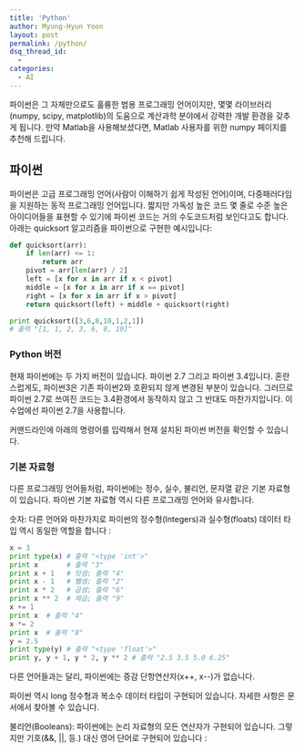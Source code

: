 ```yaml
---
title: 'Python'
author: Myung-Hyun Yoon
layout: post
permalink: /python/
dsq_thread_id:
  - 
categories:
  - AI
---
```


파이썬은 그 자체만으로도 훌륭한 범용 프로그래밍 언어이지만, 몇몇 라이브러리(numpy, scipy, matplotlib)의 도움으로 계산과학 분야에서 강력한 개발 환경을 갖추게 됩니다.
만약 Matlab을 사용해보셨다면, Matlab 사용자를 위한 numpy 페이지를 추천해 드립니다. <!--more-->

## 파이썬
파이썬은 고급 프로그래밍 언어(사람이 이해하기 쉽게 작성된 언어)이며, 다중패러다임을 지원하는 동적 프로그래밍 언어입니다. 
짧지만 가독성 높은 코드 몇 줄로 수준 높은 아이디어들을 표현할 수 있기에 파이썬 코드는 거의 수도코드처럼 보인다고도 합니다. 
아래는 quicksort 알고리즘을 파이썬으로 구현한 예시입니다:

```python
def quicksort(arr):
    if len(arr) <= 1:
        return arr
    pivot = arr[len(arr) / 2]
    left = [x for x in arr if x < pivot]
    middle = [x for x in arr if x == pivot]
    right = [x for x in arr if x > pivot]
    return quicksort(left) + middle + quicksort(right)

print quicksort([3,6,8,10,1,2,1])
# 출력 "[1, 1, 2, 3, 6, 8, 10]"
```

### Python 버전
현재 파이썬에는 두 가지 버전이 있습니다. 파이썬 2.7 그리고 파이썬 3.4입니다. 혼란스럽게도, 파이썬3은 기존 파이썬2와 호환되지 않게 변경된 부분이 있습니다. 그러므로 파이썬 2.7로 쓰여진 코드는 3.4환경에서 동작하지 않고 그 반대도 마찬가지입니다. 이 수업에선 파이썬 2.7을 사용합니다.

커맨드라인에 아래의 명령어를 입력해서 현재 설치된 파이썬 버전을 확인할 수 있습니다.

### 기본 자료형
다른 프로그래밍 언어들처럼, 파이썬에는 정수, 실수, 불리언, 문자열 같은 기본 자료형이 있습니다. 파이썬 기본 자료형 역시 다른 프로그래밍 언어와 유사합니다.

숫자: 다른 언어와 마찬가지로 파이썬의 정수형(Integers)과 실수형(floats) 데이터 타입 역시 동일한 역할을 합니다 :

```python
x = 3
print type(x) # 출력 "<type 'int'>"
print x       # 출력 "3"
print x + 1   # 덧셈; 출력 "4"
print x - 1   # 뺄셈; 출력 "2"
print x * 2   # 곱셈; 출력 "6"
print x ** 2  # 제곱; 출력 "9"
x += 1
print x  # 출력 "4"
x *= 2
print x  # 출력 "8"
y = 2.5
print type(y) # 출력 "<type 'float'>"
print y, y + 1, y * 2, y ** 2 # 출력 "2.5 3.5 5.0 6.25"
```

다른 언어들과는 달리, 파이썬에는 증감 단항연산자(x++, x--)가 없습니다.

파이썬 역시 long 정수형과 복소수 데이터 타입이 구현되어 있습니다. 자세한 사항은 문서에서 찾아볼 수 있습니다.

불리언(Booleans): 파이썬에는 논리 자료형의 모든 연산자가 구현되어 있습니다. 그렇지만 기호(&&, ||, 등.) 대신 영어 단어로 구현되어 있습니다 :


